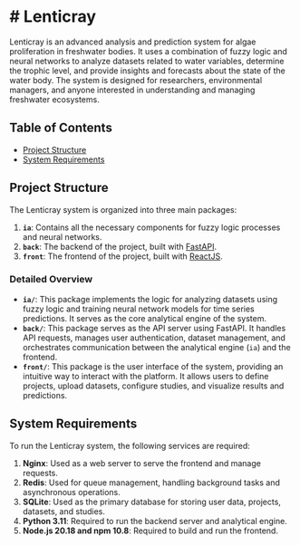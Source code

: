 # # Lenticray

Lenticray is an advanced analysis and prediction system for algae proliferation in freshwater bodies. It uses a combination of fuzzy logic and neural networks to analyze datasets related to water variables, determine the trophic level, and provide insights and forecasts about the state of the water body. The system is designed for researchers, environmental managers, and anyone interested in understanding and managing freshwater ecosystems.

## Table of Contents

- [Project Structure](#project-structure)
- [System Requirements](#system-requirements)

## Project Structure

The Lenticray system is organized into three main packages:

1. **`ia`**: Contains all the necessary components for fuzzy logic processes and neural networks.
2. **`back`**: The backend of the project, built with [FastAPI](https://fastapi.tiangolo.com/).
3. **`front`**: The frontend of the project, built with [ReactJS](https://reactjs.org/).

### Detailed Overview

- **`ia/`**: This package implements the logic for analyzing datasets using fuzzy logic and training neural network models for time series predictions. It serves as the core analytical engine of the system.
- **`back/`**: This package serves as the API server using FastAPI. It handles API requests, manages user authentication, dataset management, and orchestrates communication between the analytical engine (`ia`) and the frontend.
- **`front/`**: This package is the user interface of the system, providing an intuitive way to interact with the platform. It allows users to define projects, upload datasets, configure studies, and visualize results and predictions.

## System Requirements

To run the Lenticray system, the following services are required:

1. **Nginx**: Used as a web server to serve the frontend and manage requests.
2. **Redis**: Used for queue management, handling background tasks and asynchronous operations.
3. **SQLite**: Used as the primary database for storing user data, projects, datasets, and studies.
4. **Python 3.11**: Required to run the backend server and analytical engine.
5. **Node.js 20.18 and npm 10.8**: Required to build and run the frontend.